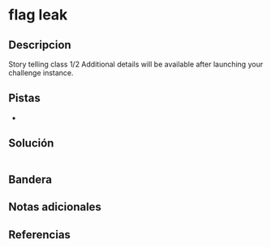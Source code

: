 # flag leak

## Descripcion
Story telling class 1/2
Additional details will be available after launching your challenge instance.

## Pistas
- 

## Solución

```
```

## Bandera

## Notas adicionales

## Referencias
